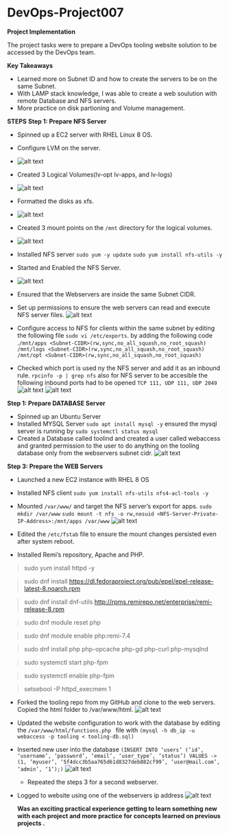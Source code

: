 # DevOps-Project007

****Project Implementation****

The project tasks were to prepare a DevOps tooling website solution to be accessed by the DevOps team.

****Key Takeaways****
-  Learned  more on Subnet ID  and how to create the servers to be on the same Subnet.
-  With LAMP stack knowledge, I was able to create a web soulution with remote Database and NFS servers.
-  More practice on disk partioning and Volume management.

****STEPS****
**Step 1: Prepare NFS Server**
- Spinned up a EC2 server with RHEL Linux 8 OS.

- Configure LVM on the server.
-  ![alt text](https://github.com/Ellawangari/DevOps-Project007/blob/main/Images/4.PNG)

-  Created 3 Logical Volumes(lv-opt lv-apps, and lv-logs)
-  ![alt text](https://github.com/Ellawangari/DevOps-Project007/blob/main/Images/7.PNG)

- Formatted the disks as xfs.
-  ![alt text](https://github.com/Ellawangari/DevOps-Project007/blob/main/Images/8.PNG)

- Created 3 mount points on the `/mnt` directory for the logical volumes.
-  ![alt text](https://github.com/Ellawangari/DevOps-Project007/blob/main/Images/9.PNG)

- Installed NFS server `sudo yum -y update` `sudo yum install nfs-utils -y`
- Started and Enabled the NFS Server.
-  ![alt text](https://github.com/Ellawangari/DevOps-Project007/blob/main/Images/10.PNG)

-  Ensured that the Webservers are inside the same Subnet CIDR.
-  Set up  permissions to ensure the web servers can read and execute NFS server files.
  ![alt text](https://github.com/Ellawangari/DevOps-Project007/blob/main/Images/11.PNG)
  
- Configure access to NFS for clients within the same subnet by editing the following file `sudo vi /etc/exports`. by adding the following code .`/mnt/apps <Subnet-CIDR>(rw,sync,no_all_squash,no_root_squash)
/mnt/logs <Subnet-CIDR>(rw,sync,no_all_squash,no_root_squash)
/mnt/opt <Subnet-CIDR>(rw,sync,no_all_squash,no_root_squash)`
- Checked which port is used ny the NFS server and add it as an inbound rule. `rpcinfo -p | grep nfs` also for NFS server to be accesible the following inbound ports had to be opened `TCP 111, UDP 111, UDP 2049`
![alt text](https://github.com/Ellawangari/DevOps-Project007/blob/main/Images/12.PNG)
![alt text](https://github.com/Ellawangari/DevOps-Project007/blob/main/Images/13.PNG)

**Step 1: Prepare DATABASE Server**

- Spinned up an Ubuntu Server
- Installed MYSQL Server `sudo apt install mysql -y` ensured the mysql server is running by `sudo systemctl status mysql`
- Created a Database called toolind and created a user called webaccess and granted permission to the user to do anything on the tooling database only from the webservers subnet cidr.
![alt text](https://github.com/Ellawangari/DevOps-Project007/blob/main/Images/db1.PNG)


**Step 3: Prepare the WEB Servers**
- Launched a new EC2 instance with RHEL 8 OS
- Installed NFS client `sudo yum install nfs-utils nfs4-acl-tools -y`
- Mounted  `/var/www/` and target the NFS server’s export for apps. `sudo mkdir /var/www` `sudo mount -t nfs -o rw,nosuid <NFS-Server-Private-IP-Address>:/mnt/apps /var/www`
![alt text](https://github.com/Ellawangari/DevOps-Project007/blob/main/Images/web1.PNG)

- Edited the `/etc/fstab` file to ensure the mount changes persisted even after system reboot.
- Installed Remi’s repository, Apache and PHP.
 > sudo yum install httpd -y

 > sudo dnf install https://dl.fedoraproject.org/pub/epel/epel-release-latest-8.noarch.rpm

 >  sudo dnf install dnf-utils http://rpms.remirepo.net/enterprise/remi-release-8.rpm

 > sudo dnf module reset php

 > sudo dnf module enable php:remi-7.4

 > sudo dnf install php php-opcache php-gd php-curl php-mysqlnd

 > sudo systemctl start php-fpm

 > sudo systemctl enable php-fpm

 > setsebool -P httpd_execmem 1

- Forked the tooling repo from my GitHub and clone to the web servers. Copied the html folder to /var/www/html.
 ![alt text](https://github.com/Ellawangari/DevOps-Project007/blob/main/Images/14.PNG)
 
 
 - Updated the  website configuration to work with the database by editing the `/var/www/html/functions.php ` file with `(mysql -h db_ip -u webaccess -p tooling < tooling-db.sql)`
 
- Inserted new user into the database  `(INSERT INTO ‘users’ (’id’, ‘username’, ‘password’, ‘email’, ‘user_type’, ‘status’) VALUES -> (1, ‘myuser’, ‘5f4dcc3b5aa765d61d8327deb882cf99’, ‘user@mail.com’, ‘admin’, ‘1’);)`
  ![alt text](https://github.com/Ellawangari/DevOps-Project007/blob/main/Images/18.PNG)
  
  - Repeated the steps 3 for a second webserver.
  
- Logged to website using one of the webservers ip address
  ![alt text](https://github.com/Ellawangari/DevOps-Project007/blob/main/Images/19.PNG)
  
   ****Was an exciting practical experience getting to learn something new with each project and more practice for concepts learned on previous projects .****
  
